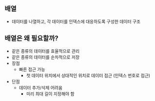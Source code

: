 ## 배열
+ 데이터를 나열하고, 각 데이터를 인덱스에 대응하도록 구성한 데이터 구조

## 배열은 왜 필요할까?
+ 같은 종류의 데이터를 효율적으로 관리
+ 같은 종류의 데이터를 순차적으로 저장
+ 장점
	+ 빠른 접근 가능
	  + 첫 데이터 위치에서 상대적인 위치로 데이터 접근 (인덱스 번호로 접근)
+ 단점
	+ 데이터 추가/삭제 어려움
		+ 미리 최대 길이 지정해야 함 

